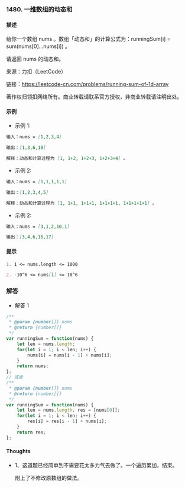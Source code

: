 ### 1480. 一维数组的动态和

#### 描述

给你一个数组 nums 。数组「动态和」的计算公式为：runningSum[i] = sum(nums[0]…nums[i]) 。

请返回 nums 的动态和。

来源：力扣（LeetCode）

链接：https://leetcode-cn.com/problems/running-sum-of-1d-array

著作权归领扣网络所有。商业转载请联系官方授权，非商业转载请注明出处。

#### 示例

+ 示例 1:
```md
输入：nums = [1,2,3,4]

输出：[1,3,6,10]

解释：动态和计算过程为 [1, 1+2, 1+2+3, 1+2+3+4] 。
```
+ 示例 2:
```md
输入：nums = [1,1,1,1,1]

输出：[1,2,3,4,5]

解释：动态和计算过程为 [1, 1+1, 1+1+1, 1+1+1+1, 1+1+1+1+1] 。
```
+ 示例 2:
```md
输入：nums = [3,1,2,10,1]

输出：[3,4,6,16,17]
```


#### 提示
```md
1. 1 <= nums.length <= 1000

2. -10^6 <= nums[i] <= 10^6
```

### 解答

+ 解答 1
```js
/**
 * @param {number[]} nums
 * @return {number[]}
 */
var runningSum = function(nums) {
    let len = nums.length;
    for(let i = 1; i < len; i++) {
        nums[i] = nums[i - 1] + nums[i];
    }
    return nums;
};
// 或者
/**
 * @param {number[]} nums
 * @return {number[]}
 */
var runningSum = function(nums) {
    let len = nums.length, res = [nums[0]];
    for(let i = 1; i < len; i++) {
        res[i] = res[i - 1] + nums[i];
    }
    return res;
};
```


#### Thoughts

+ 1、这道题已经简单到不需要花太多力气去做了。一个遍历累加，结束。
  
  附上了不修改原数组的做法。